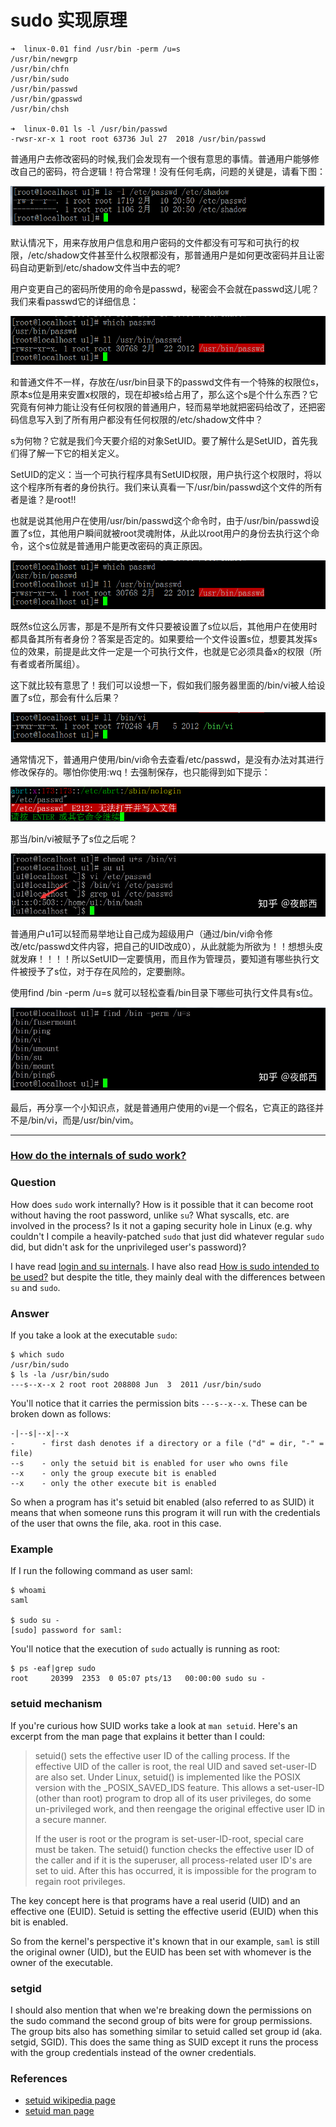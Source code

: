 # sudo 实现原理

```
➜  linux-0.01 find /usr/bin -perm /u=s
/usr/bin/newgrp
/usr/bin/chfn
/usr/bin/sudo
/usr/bin/passwd
/usr/bin/gpasswd
/usr/bin/chsh

➜  linux-0.01 ls -l /usr/bin/passwd    
-rwsr-xr-x 1 root root 63736 Jul 27  2018 /usr/bin/passwd
```

普通用户去修改密码的时候,我们会发现有一个很有意思的事情。普通用户能够修改自己的密码，符合逻辑！符合常理！没有任何毛病，问题的关键是，请看下图：

![img](../../images/v2-80f70111e76066f104e0e266ef001e84_1440w.png)

默认情况下，用来存放用户信息和用户密码的文件都没有可写和可执行的权限，/etc/shadow文件甚至什么权限都没有，那普通用户是如何更改密码并且让密码自动更新到/etc/shadow文件当中去的呢?

用户变更自己的密码所使用的命令是passwd，秘密会不会就在passwd这儿呢？我们来看passwd它的详细信息：

![img](../../images/v2-d93f3488d11af201714e61e1cbe028b9_1440w.png)

和普通文件不一样，存放在/usr/bin目录下的passwd文件有一个特殊的权限位s，原本s位是用来安置x权限的，现在却被s给占用了，那么这个s是个什么东西？它究竟有何神力能让没有任何权限的普通用户，轻而易举地就把密码给改了，还把密码信息写入到了所有用户都没有任何权限的/etc/shadow文件中？

s为何物？它就是我们今天要介绍的对象SetUID。要了解什么是SetUID，首先我们得了解一下它的相关定义。

SetUID的定义：当一个可执行程序具有SetUID权限，用户执行这个权限时，将以这个程序所有者的身份执行。我们来认真看一下/usr/bin/passwd这个文件的所有者是谁？是root!!

也就是说其他用户在使用/usr/bin/passwd这个命令时，由于/usr/bin/passwd设置了s位，其他用户瞬间就被root灵魂附体，从此以root用户的身份去执行这个命令，这个s位就是普通用户能更改密码的真正原因。

![img](../../images/v2-d93f3488d11af201714e61e1cbe028b9_1440w.png)

既然s位这么厉害，那是不是所有文件只要被设置了s位以后，其他用户在使用时都具备其所有者身份？答案是否定的。如果要给一个文件设置s位，想要其发挥s位的效果，前提是此文件一定是一个可执行文件，也就是它必须具备x的权限（所有者或者所属组）。

这下就比较有意思了！我们可以设想一下，假如我们服务器里面的/bin/vi被人给设置了s位，那会有什么后果？

![img](../../images/v2-3b425bb0d2e1ebe33d9c4075c65069c0_1440w.png)

通常情况下，普通用户使用/bin/vi命令去查看/etc/passwd，是没有办法对其进行修改保存的。哪怕你使用:wq！去强制保存，也只能得到如下提示：

![img](../../images/v2-f407a8c12b2a8dd51968e1143402a671_1440w.png)

那当/bin/vi被赋予了s位之后呢？

![img](../../images/v2-79a98e0b5a64aaa81f61f9b441861a02_1440w.jpg)

普通用户u1可以轻而易举地让自己成为超级用户（通过/bin/vi命令修改/etc/passwd文件内容，把自己的UID改成0），从此就能为所欲为！！想想头皮就发麻！！！！所以SetUID一定要慎用，而且作为管理员，要知道有哪些执行文件被授予了s位，对于存在风险的，定要删除。

使用find /bin -perm /u=s 就可以轻松查看/bin目录下哪些可执行文件具有s位。

![img](../../images/v2-1c596f0ec56241f37fc9e2a4309cdd25_1440w.jpg)

最后，再分享一个小知识点，就是普通用户使用的vi是一个假名，它真正的路径并不是/bin/vi，而是/usr/bin/vim。



---

### [How do the internals of sudo work?](https://unix.stackexchange.com/questions/80344/how-do-the-internals-of-sudo-work)

### Question

How does `sudo` work internally? How is it possible that it can become root without having the root password, unlike `su`? What syscalls, etc. are involved in the process? Is it not a gaping security hole in Linux (e.g. why couldn't I compile a heavily-patched `sudo` that just did whatever regular `sudo` did, but didn't ask for the unprivileged user's password)?

I have read [login and su internals](https://unix.stackexchange.com/questions/15455/login-and-su-internals). I have also read [How is sudo intended to be used?](https://unix.stackexchange.com/questions/11285/how-does-sudo-work) but despite the title, they mainly deal with the differences between `su` and `sudo`.

### Answer

If you take a look at the executable `sudo`:

```
$ which sudo
/usr/bin/sudo
$ ls -la /usr/bin/sudo
---s--x--x 2 root root 208808 Jun  3  2011 /usr/bin/sudo
```

You'll notice that it carries the permission bits `---s--x--x`. These can be broken down as follows:

```
-|--s|--x|--x
-      - first dash denotes if a directory or a file ("d" = dir, "-" = file)  
--s    - only the setuid bit is enabled for user who owns file
--x    - only the group execute bit is enabled
--x    - only the other execute bit is enabled
```

So when a program has it's setuid bit enabled (also referred to as SUID) it means that when someone runs this program it will run with the credentials of the user that owns the file, aka. root in this case.

### Example

If I run the following command as user saml:

```
$ whoami
saml

$ sudo su -
[sudo] password for saml: 
```

You'll notice that the execution of `sudo` actually is running as root:

```
$ ps -eaf|grep sudo
root     20399  2353  0 05:07 pts/13   00:00:00 sudo su -
```

### setuid mechanism

If you're curious how SUID works take a look at `man setuid`. Here's an excerpt from the man page that explains it better than I could:

> setuid() sets the effective user ID of the calling process. If the effective UID of the caller is root, the real UID and saved set-user-ID are also set. Under Linux, setuid() is implemented like the POSIX version with the _POSIX_SAVED_IDS feature. This allows a set-user-ID (other than root) program to drop all of its user privileges, do some un-privileged work, and then reengage the original effective user ID in a secure manner.
>
> If the user is root or the program is set-user-ID-root, special care must be taken. The setuid() function checks the effective user ID of the caller and if it is the superuser, all process-related user ID's are set to uid. After this has occurred, it is impossible for the program to regain root privileges.

The key concept here is that programs have a real userid (UID) and an effective one (EUID). Setuid is setting the effective userid (EUID) when this bit is enabled.

So from the kernel's perspective it's known that in our example, `saml` is still the original owner (UID), but the EUID has been set with whomever is the owner of the executable.

### setgid

I should also mention that when we're breaking down the permissions on the sudo command the second group of bits were for group permissions. The group bits also has something similar to setuid called set group id (aka. setgid, SGID). This does the same thing as SUID except it runs the process with the group credentials instead of the owner credentials.

### References

- [setuid wikipedia page](http://en.wikipedia.org/wiki/Setuid)
- [setuid man page](http://linux.die.net/man/2/setuid)